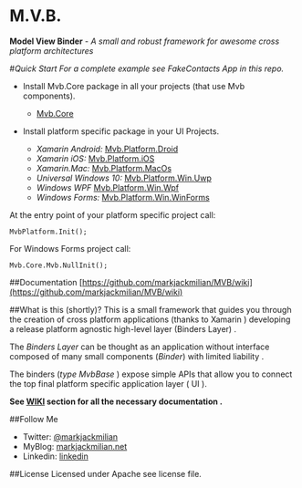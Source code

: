 # **M.V.B**.
**Model View Binder** -  *A small and robust framework for awesome cross platform architectures*

#*Quick Start*
*For a complete example see *FakeContacts App* in this repo.*

 - Install Mvb.Core package in all your projects (that use Mvb components).
	 - [Mvb.Core](https://www.nuget.org/packages/Mvb.Core/)
	
 - Install platform specific package in your UI Projects.
	 - *Xamarin Android:* [Mvb.Platform.Droid](https://www.nuget.org/packages/Mvb.Platform.Droid/)
	 - *Xamarin iOS:* [Mvb.Platform.iOS](https://www.nuget.org/packages/Mvb.Platform.iOS/)
	 - *Xamarin.Mac:*	[Mvb.Platform.MacOs](https://www.nuget.org/packages/Mvb.Platform.MacOs/)
	 - *Universal Windows 10:* [Mvb.Platform.Win.Uwp](https://www.nuget.org/packages/Mvb.Platform.UWP/) 
	 - *Windows WPF* [Mvb.Platform.Win.Wpf](https://www.nuget.org/packages/Mvb.Platform.WPF/)
	 - *Windows Forms:* [Mvb.Platform.Win.WinForms](https://www.nuget.org/packages/Mvb.Platform.WinForms)

At the entry point of your platform specific project call:
	
	MvbPlatform.Init();

For Windows Forms project call:

	Mvb.Core.Mvb.NullInit();


##Documentation
[https://github.com/markjackmilian/MVB/wiki](https://github.com/markjackmilian/MVB/wiki)


##What is this (shortly)?
This is a small framework that guides you through the creation of cross platform applications (thanks to Xamarin ) developing a release platform agnostic high-level layer (Binders Layer) .

The *Binders Layer* can be thought as an application without interface composed of many small components (*Binder*) with limited liability .

The binders (*type MvbBase* ) expose simple APIs that allow you to connect the top final platform specific application layer ( UI ).

**See [WIKI](https://github.com/markjackmilian/MVB/wiki) section for all the necessary documentation .**

##Follow Me

 - Twitter: [@markjackmilian](https://twitter.com/markjackmilian)
 - MyBlog: [markjackmilian.net](http://markjackmilian.net/blog)
 - Linkedin: [linkedin](https://www.linkedin.com/in/marco-giacomo-milani)

##License
Licensed under Apache see license file.
